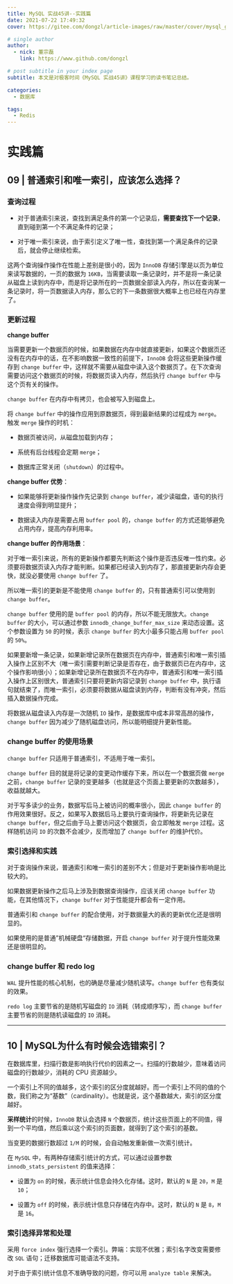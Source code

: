 ```yaml
---
title: MySQL 实战45讲--实践篇
date: 2021-07-22 17:49:32
cover: https://gitee.com/dongzl/article-images/raw/master/cover/mysql_geek_time.png

# single author
author:
  - nick: 董宗磊
    link: https://www.github.com/dongzl

# post subtitle in your index page
subtitle: 本文是对极客时间《MySQL 实战45讲》课程学习的读书笔记总结。

categories: 
  - 数据库

tags: 
  - Redis
---
```


# 实践篇

## 09 | 普通索引和唯一索引，应该怎么选择？

### 查询过程

- 对于普通索引来说，查找到满足条件的第一个记录后，**需要查找下一个记录**，直到碰到第一个不满足条件的记录；

- 对于唯一索引来说，由于索引定义了唯一性，查找到第一个满足条件的记录后，就会停止继续检索。

这两个查询操作操作在性能上差别是很小的，因为 `InnoDB` 存储引擎是以页为单位来读写数据的，一页的数据为 `16KB`，当需要读取一条记录时，并不是将一条记录从磁盘上读到内存中，而是将记录所在的一页数据全部读入内存，所以在查询某一条记录时，将一页数据读入内存，那么它的下一条数据很大概率上也已经在内存里了。

### 更新过程

**change buffer**

当需要更新一个数据页的时候，如果数据在内存中就直接更新，如果这个数据页还没有在内存中的话，在不影响数据一致性的前提下，`InnoDB` 会将这些更新操作缓存到 `change buffer` 中，这样就不需要从磁盘中读入这个数据页了。在下次查询需要访问这个数据页的时候，将数据页读入内存，然后执行 `change buffer` 中与这个页有关的操作。

`change buffer` 在内存中有拷贝，也会被写入到磁盘上。

将 `change buffer` 中的操作应用到原数据页，得到最新结果的过程成为 `merge`。触发 `merge` 操作的时机：

- 数据页被访问，从磁盘加载到内存；

- 系统有后台线程会定期 `merge`；

- 数据库正常关闭（`shutdown`）的过程中。

**change buffer 优势**：

- 如果能够将更新操作操作先记录到 `change buffer`，减少读磁盘，语句的执行速度会得到明显提升；

- 数据读入内存是需要占用 `buffer pool` 的，`change buffer` 的方式还能够避免占用内存，提高内存利用率。

**change buffer 的作用场景**：

对于唯一索引来说，所有的更新操作都要先判断这个操作是否违反唯一性约束。必须要将数据页读入内存才能判断。如果都已经读入到内存了，那直接更新内存会更快，就没必要使用 `change buffer` 了。

所以唯一索引的更新是不能使用 `change buffer` 的，只有普通索引可以使用到 `change buffer`。

`change buffer` 使用的是 `buffer pool` 的内存，所以不能无限放大。`change buffer` 的大小，可以通过参数 `innodb_change_buffer_max_size` 来动态设置。这个参数设置为 `50` 的时候，表示 `change buffer` 的大小最多只能占用 `buffer pool` 的 `50%`。

如果要新增一条记录，如果新增记录所在数据页在内存中，普通索引和唯一索引插入操作上区别不大（唯一索引需要判断记录是否存在，由于数据页已在内存中，这个操作影响很小）；如果新增记录所在数据页不在内存中，普通索引和唯一索引插入操作上区别很大，普通索引只要将更新内容记录到 `change buffer` 中，执行语句就结束了，而唯一索引，必须要将数据从磁盘读到内存，判断有没有冲突，然后插入数据操作完成。

将数据从磁盘读入内存是一次随机 `IO` 操作，是数据库中成本非常高昂的操作，`change buffer` 因为减少了随机磁盘访问，所以能明细提升更新性能。

### change buffer 的使用场景

`change buffer` 只适用于普通索引，不适用于唯一索引。

`change buffer` 目的就是将记录的变更动作缓存下来，所以在一个数据页做 `merge` 之前，`change buffer` 记录的变更越多（也就是这个页面上要更新的次数越多），收益就越大。

对于写多读少的业务，数据写后马上被访问的概率很小，因此 `change buffer` 的作用效果很好。反之，如果写入数据后马上要执行查询操作，将更新先记录在 `change buffer`，但之后由于马上要访问这个数据页，会立即触发 `merge` 过程。这样随机访问 `IO` 的次数不会减少，反而增加了 `change buffer` 的维护代价。

### 索引选择和实践

对于查询操作来说，普通索引和唯一索引的差别不大；但是对于更新操作影响是比较大的。

如果数据更新操作之后马上涉及到数据查询操作，应该关闭 `change buffer` 功能，在其他情况下，`change buffer` 对于性能提升都会有一定作用。

普通索引和 `change buffer` 的配合使用，对于数据量大的表的更新优化还是很明显的。

如果使用的是普通”机械硬盘“存储数据，开启 `change buffer` 对于提升性能效果还是很明显的。

### change buffer 和 redo log

`WAL` 提升性能的核心机制，也的确是尽量减少随机读写。`change buffer` 也有类似的效果。

`redo log` 主要节省的是随机写磁盘的 `IO` 消耗（转成顺序写），而 `change buffer` 主要节省的则是随机读磁盘的 `IO` 消耗。

<hr/>

## 10 | MySQL为什么有时候会选错索引？

在数据库里，扫描行数是影响执行代价的因素之一。扫描的行数越少，意味着访问磁盘的行数越少，消耗的 CPU 资源越少。

一个索引上不同的值越多，这个索引的区分度就越好。而一个索引上不同的值的个数，我们称之为“基数”（cardinality）。也就是说，这个基数越大，索引的区分度越好。

**采样统计**的时候，`InnoDB` 默认会选择 `N` 个数据页，统计这些页面上的不同值，得到一个平均值，然后乘以这个索引的页面数，就得到了这个索引的基数。

当变更的数据行数超过 `1/M` 的时候，会自动触发重新做一次索引统计。

在 `MySQL` 中，有两种存储索引统计的方式，可以通过设置参数 `innodb_stats_persistent` 的值来选择：

- 设置为 `on` 的时候，表示统计信息会持久化存储。这时，默认的 `N` 是 `20`，`M` 是 `10`；

- 设置为 `off` 的时候，表示统计信息只存储在内存中。这时，默认的 `N` 是 `8`，`M` 是 `16`。

### 索引选择异常和处理

采用 `force index` 强行选择一个索引。弊端：实现不优雅；索引名字改变需要修改 `SQL` 语句；迁移数据库可能语法不支持。

对于由于索引统计信息不准确导致的问题，你可以用 `analyze table` 来解决。

